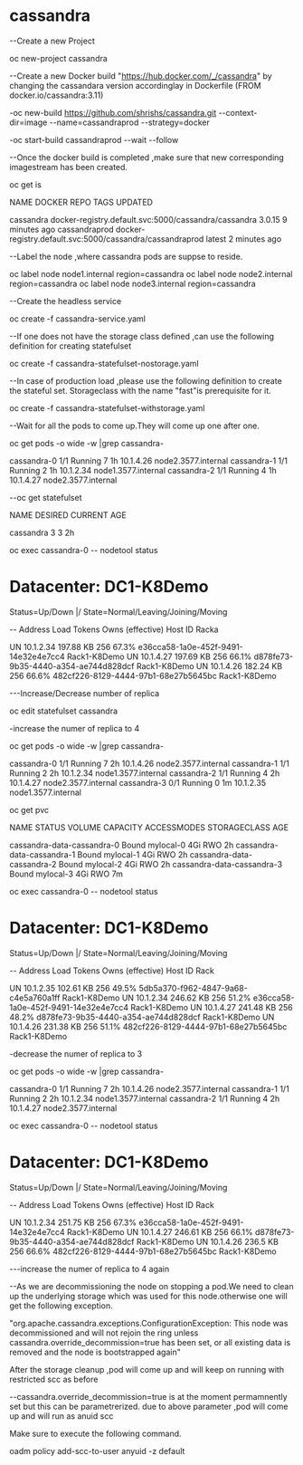 # cassandra
--Create a new Project

oc new-project cassandra

--Create a new Docker build  "https://hub.docker.com/_/cassandra" 
by changing the cassandara version accordinglay in Dockerfile (FROM docker.io/cassandra:3.11)

-oc new-build https://github.com/shrishs/cassandra.git --context-dir=image --name=cassandraprod  --strategy=docker

-oc start-build cassandraprod --wait --follow

--Once the docker build is completed ,make sure that new corresponding imagestream has been created.

oc get is

NAME            DOCKER REPO                                                TAGS      UPDATED

cassandra       docker-registry.default.svc:5000/cassandra/cassandra       3.0.15    9 minutes ago
cassandraprod   docker-registry.default.svc:5000/cassandra/cassandraprod   latest    2 minutes ago

--Label the node ,where cassandra pods are suppse to reside.

oc label node node1.internal region=cassandra
oc label node node2.internal region=cassandra
oc label node node3.internal region=cassandra


--Create the headless service

oc create -f cassandra-service.yaml

--If one does not have the storage class defined ,can use the following definition for creating statefulset

oc create -f cassandra-statefulset-nostorage.yaml

--In case of production load ,please use the following definition to create the stateful set. Storageclass with the name "fast"is prerequisite for it.

oc create -f cassandra-statefulset-withstorage.yaml

--Wait for all the pods to come up.They will come up one after one.

oc get pods -o wide -w |grep cassandra-

cassandra-0   1/1       Running   7          1h        10.1.4.26   node2.3577.internal
cassandra-1   1/1       Running   2         1h        10.1.2.34   node1.3577.internal
cassandra-2   1/1       Running   4         1h        10.1.4.27   node2.3577.internal

--oc get statefulset 

NAME        DESIRED   CURRENT   AGE

cassandra   3         3         2h


oc exec cassandra-0 -- nodetool status

Datacenter: DC1-K8Demo
======================
Status=Up/Down
|/ State=Normal/Leaving/Joining/Moving

--  Address    Load       Tokens       Owns (effective)  Host ID                               Racka

UN  10.1.2.34  197.88 KB  256          67.3%             e36cca58-1a0e-452f-9491-14e32e4e7cc4  Rack1-K8Demo
UN  10.1.4.27  197.69 KB  256          66.1%             d878fe73-9b35-4440-a354-ae744d828dcf  Rack1-K8Demo
UN  10.1.4.26  182.24 KB  256          66.6%             482cf226-8129-4444-97b1-68e27b5645bc  Rack1-K8Demo


---Increase/Decrease number of replica

oc edit statefulset cassandra

-increase the numer of replica to 4

oc get pods -o wide -w |grep cassandra-

cassandra-0   1/1       Running   7          2h        10.1.4.26   node2.3577.internal
cassandra-1   1/1       Running   2         2h        10.1.2.34   node1.3577.internal
cassandra-2   1/1       Running   4         2h        10.1.4.27   node2.3577.internal
cassandra-3   0/1       Running   0         1m        10.1.2.35   node1.3577.internal


oc get pvc

NAME                         STATUS    VOLUME      CAPACITY   ACCESSMODES   STORAGECLASS   AGE

cassandra-data-cassandra-0   Bound     mylocal-0   4Gi        RWO                          2h
cassandra-data-cassandra-1   Bound     mylocal-1   4Gi        RWO                          2h
cassandra-data-cassandra-2   Bound     mylocal-2   4Gi        RWO                          2h
cassandra-data-cassandra-3   Bound     mylocal-3   4Gi        RWO                          7m



 oc exec cassandra-0 -- nodetool status

Datacenter: DC1-K8Demo
======================
Status=Up/Down
|/ State=Normal/Leaving/Joining/Moving

--  Address    Load       Tokens       Owns (effective)  Host ID                               Rack

UN  10.1.2.35  102.61 KB  256          49.5%             5db5a370-f962-4847-9a68-c4e5a760a1ff  Rack1-K8Demo
UN  10.1.2.34  246.62 KB  256          51.2%             e36cca58-1a0e-452f-9491-14e32e4e7cc4  Rack1-K8Demo
UN  10.1.4.27  241.48 KB  256          48.2%             d878fe73-9b35-4440-a354-ae744d828dcf  Rack1-K8Demo
UN  10.1.4.26  231.38 KB  256          51.1%             482cf226-8129-4444-97b1-68e27b5645bc  Rack1-K8Demo




-decrease  the numer of replica to 3

oc get pods -o wide -w |grep cassandra-

cassandra-0   1/1       Running   7          2h        10.1.4.26   node2.3577.internal
cassandra-1   1/1       Running   2         2h        10.1.2.34   node1.3577.internal
cassandra-2   1/1       Running   4         2h        10.1.4.27   node2.3577.internal



oc exec cassandra-0 -- nodetool status

Datacenter: DC1-K8Demo
======================

Status=Up/Down
|/ State=Normal/Leaving/Joining/Moving

--  Address    Load       Tokens       Owns (effective)  Host ID                               Rack

UN  10.1.2.34  251.75 KB  256          67.3%             e36cca58-1a0e-452f-9491-14e32e4e7cc4  Rack1-K8Demo
UN  10.1.4.27  246.61 KB  256          66.1%             d878fe73-9b35-4440-a354-ae744d828dcf  Rack1-K8Demo
UN  10.1.4.26  236.5 KB   256          66.6%             482cf226-8129-4444-97b1-68e27b5645bc  Rack1-K8Demo


---increase the numer of replica to 4 again

--As we are decommissioning the node on  stopping a pod.We need to clean up the underlying storage which was used for this node.otherwise one will get the following exception.

"org.apache.cassandra.exceptions.ConfigurationException: This node was decommissioned and will not rejoin the ring unless cassandra.override_decommission=true has been set, or all existing data is removed and the node is bootstrapped again"


After the storage cleanup ,pod will come up and will keep on running with restricted scc as before

--cassandra.override_decommission=true is at the moment permamnently set but this can be parametrerized.
due to above parameter  ,pod will come up and will run as anuid scc 

Make sure to execute the following command.

oadm policy add-scc-to-user anyuid -z default
